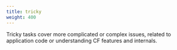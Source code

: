```yaml
---
title: tricky 
weight: 400
---
```


Tricky tasks cover more complicated or complex issues, related to 
application code or understanding CF features and internals.

